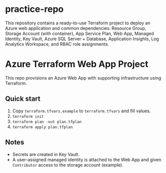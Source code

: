 # practice-repo

This repository contains a ready-to-use Terraform project to deploy an Azure web application and common dependencies: Resource Group, Storage Account (with container), App Service Plan, Web App, Managed Identity, Key Vault, Azure SQL Server + Database, Application Insights, Log Analytics Workspace, and RBAC role assignments.

# Azure Terraform Web App Project

This repo provisions an Azure Web App with supporting infrastructure using Terraform.


## Quick start

1. Copy `terraform.tfvars.example` to `terraform.tfvars` and fill values.
2. `terraform init`
3. `terraform plan -out plan.tfplan`
4. `terraform apply plan.tfplan`

## Notes
- Secrets are created in Key Vault.
- A user-assigned managed identity is attached to the Web App and given `Contributor` access to the storage account (example).
